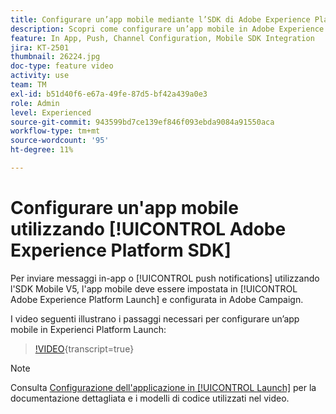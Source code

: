 ```yaml
---
title: Configurare un’app mobile mediante l’SDK di Adobe Experience Platform
description: Scopri come configurare un’app mobile in Adobe Experience Platform Launch e in Adobe Campaign.
feature: In App, Push, Channel Configuration, Mobile SDK Integration
jira: KT-2501
thumbnail: 26224.jpg
doc-type: feature video
activity: use
team: TM
exl-id: b51d40f6-e67a-49fe-87d5-bf42a439a0e3
role: Admin
level: Experienced
source-git-commit: 943599bd7ce139ef846f093ebda9084a91550aca
workflow-type: tm+mt
source-wordcount: '95'
ht-degree: 11%

---
```



# Configurare un&#39;app mobile utilizzando [!UICONTROL Adobe Experience Platform SDK]

Per inviare messaggi in-app o [!UICONTROL push notifications] utilizzando l&#39;SDK Mobile V5, l&#39;app mobile deve essere impostata in [!UICONTROL Adobe Experience Platform Launch] e configurata in Adobe Campaign.

I video seguenti illustrano i passaggi necessari per configurare un’app mobile in Experienci Platform Launch:

>[!VIDEO](https://video.tv.adobe.com/v/26224?learn=on){transcript=true}

>[!NOTE]
>
>Consulta [Configurazione dell&#39;applicazione in [!UICONTROL Launch]](https://experienceleague.adobe.com/docs/campaign-standard/using/administrating/configuring-channels/configuring-a-mobile-application.html?lang=it) per la documentazione dettagliata e i modelli di codice utilizzati nel video.
